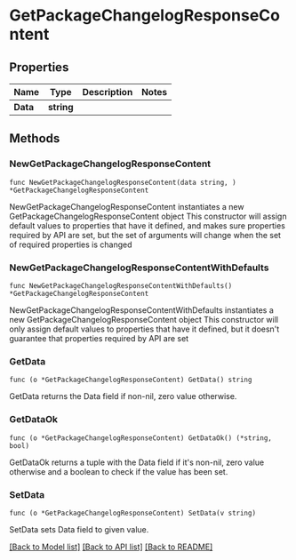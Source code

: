 # GetPackageChangelogResponseContent

## Properties

Name | Type | Description | Notes
------------ | ------------- | ------------- | -------------
**Data** | **string** |  | 

## Methods

### NewGetPackageChangelogResponseContent

`func NewGetPackageChangelogResponseContent(data string, ) *GetPackageChangelogResponseContent`

NewGetPackageChangelogResponseContent instantiates a new GetPackageChangelogResponseContent object
This constructor will assign default values to properties that have it defined,
and makes sure properties required by API are set, but the set of arguments
will change when the set of required properties is changed

### NewGetPackageChangelogResponseContentWithDefaults

`func NewGetPackageChangelogResponseContentWithDefaults() *GetPackageChangelogResponseContent`

NewGetPackageChangelogResponseContentWithDefaults instantiates a new GetPackageChangelogResponseContent object
This constructor will only assign default values to properties that have it defined,
but it doesn't guarantee that properties required by API are set

### GetData

`func (o *GetPackageChangelogResponseContent) GetData() string`

GetData returns the Data field if non-nil, zero value otherwise.

### GetDataOk

`func (o *GetPackageChangelogResponseContent) GetDataOk() (*string, bool)`

GetDataOk returns a tuple with the Data field if it's non-nil, zero value otherwise
and a boolean to check if the value has been set.

### SetData

`func (o *GetPackageChangelogResponseContent) SetData(v string)`

SetData sets Data field to given value.



[[Back to Model list]](../README.md#documentation-for-models) [[Back to API list]](../README.md#documentation-for-api-endpoints) [[Back to README]](../README.md)


